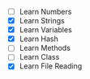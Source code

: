 - [ ] Learn Numbers
- [x] Learn Strings
- [x] Learn Variables
- [x] Learn Hash
- [ ] Learn Methods
- [ ] Learn Class
- [x] Learn File Reading
